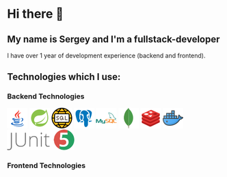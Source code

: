 # Hi there 👋

## My name is Sergey and I'm a fullstack-developer

I have over 1 year of development experience (backend and frontend).

## Technologies which I use:

### Backend Technologies

<div>
  <img src="./images/java.png" alt="Java logo" height="48" title="Java">
  <img src="./images/spring.png" alt="Spring logo" height="48" title="Spring">
  <img src="./images/sql.png" alt="SQL logo" height="48" title="SQL">
  <img src="./images/postgresql.png" alt="PostgreSQL logo" height="48" title="PostgreSQL">
  <img src="./images/mysql.png" alt="MySQL logo" height="48" title="MySQL">
  <img src ="./images/mongodb.png" alt="MongoDB logo" height="48" title='MongoDB'/>
  <img src ="./images/redis.png" alt="Redis logo" height="48" title='Redis'/>
  <img src ="./images/docker.png" alt="Docker logo" height="48" title='Docker'/>
  <img src ="./images/junit.png" alt="JUnit5 logo" height="48" title='JUnit 5'/>
</div>

### Frontend Technologies



